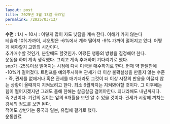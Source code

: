 ```yaml
---
layout: post
title: 2025년 3월 13일 목요일
permalink: /2025/03/13/
---
```

**수면** : 1시 ~ 10시 : 이렇게 많이 자도 낮잠을 계속 잔다. 이해가 가지 않는다<br/>
테슬라 10%가까이, 샤오펑은 -6%에서 계속 떨어져 -9% 가까이 떨어지고 있다. 어떻게 해야할지 고민의 시간이다.<br/>
추가매수할 것인가, 분할매도 할것인가. 어쨌든 행동의 방향을 결정해야 한다.<br/>
운동을 하며 계속 생각했다. 그리고 계속 추매하며 기다리기로 했다.<br/>
snp가 -25%이상 떨어지는 시점에 다시 미국을 매수하기로 한다. 현재 약 한달만에 -10%가 떨어졌다. 트럼프를 예의주시하며 관세가 더 이상 불확실성을 만들지 않는 수준 - 즉, 관세를 없애거나 혹은 관세를 매기더라도 그것이 더 이상 시장의 반응을 이끌지 않는 상황이 올때까지 지켜보려고 한다. 최소 6월까지는 지켜봐야할 것이다. 그 이후에는 힘이 떨어지겠지만 그래도 올해 한해는 살금살금 걸어야한다. 최대라해도 내년까지다. 즉 2년이다. 기간의 길이는 앞의 6개월을 보면 알 수 있을 것이다. 관세가 시장에 끼치는 강세의 정도를 보면 된다.<br/>
적어도 상반기는 중국과 일본, 유럽에 걸기로 했다.<br/>
운동완료